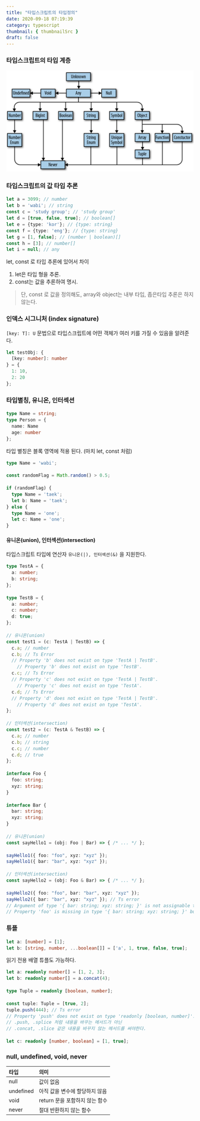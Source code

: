 ```yaml
---
title: "타입스크립트의 타입정의"
date: 2020-09-18 07:19:39
category: typescript
thumbnail: { thumbnailSrc }
draft: false
---
```


### 타입스크립트의 타입 계층
![](./images/type-hierarchy.png)

### 타입스크립트의 값 타입 추론

```typescript
let a = 3099; // number
let b = 'wabi'; // string
const c = 'study group'; // 'study group'
let d = [true, false, true]; // boolean[]
let e = {type: 'kor'}; // {type: string}
const f = {type: 'eng'}; // {type: string}
let g = [1, false]; // (number | boolean)[]
const h = [3]; // number[]
let i = null; // any
```
let, const 로 타입 추론에 있어서 차이
1. let은 타입 형을 추론.
2. const는 값을 추론하여 명시.

> 단, const 로 값을 정의해도, array와 object는 내부 타입, 좁은타입 추론은 하지 않는다.

### 인덱스 시그니처 (index signature)

`[key: T]: U` 문법으로 타입스크립트에 어떤 객체가 여러 키를 가질 수 있음을 알려준다.

```typescript
let testObj: {
  [key: number]: number
} = {
  1: 10,
  2: 20
};
```

### 타입별칭, 유니온, 인터섹션

```typescript
type Name = string;
type Person = {
  name: Name
  age: number
};
```

타입 별칭은 블록 영역에 적용 된다. (마치 let, const 처럼)

```typescript
type Name = 'wabi';

const randomFlag = Math.random() > 0.5;

if (randomFlag) {
  type Name = 'taek';
  let b: Name = 'taek';
} else {
  type Name = 'one';
  let c: Name = 'one';
}
```

#### 유니온(union), 인터섹션(intersection)

타입스크립트 타입에 연산자 `유니온(|), 인터섹션(&)` 을 지원한다.

```typescript
type TestA = {
  a: number;
  b: string;
};

type TestB = {
  a: number;
  c: number;
  d: true;
};

// 유니온(union)
const test1 = (c: TestA | TestB) => {
  c.a; // number
  c.b; // Ts Error
  // Property 'b' does not exist on type 'TestA | TestB'.
    // Property 'b' does not exist on type 'TestB'.
  c.c; // Ts Error
  // Property 'c' does not exist on type 'TestA | TestB'.
    // Property 'c' does not exist on type 'TestA'.
  c.d; // Ts Error
  // Property 'd' does not exist on type 'TestA | TestB'.
    // Property 'd' does not exist on type 'TestA'.
};

// 인터섹션(intersection)
const test2 = (c: TestA & TestB) => {
  c.a; // number
  c.b; // string
  c.c; // number
  c.d; // true
};

interface Foo {
  foo: string;
  xyz: string;
}

interface Bar {
  bar: string;
  xyz: string;
}

// 유니온(union)
const sayHello1 = (obj: Foo | Bar) => { /* ... */ };

sayHello1({ foo: "foo", xyz: "xyz" });
sayHello1({ bar: "bar", xyz: "xyz" });

// 인터섹션(intersection)
const sayHello2 = (obj: Foo & Bar) => { /* ... */ };

sayHello2({ foo: "foo", bar: "bar", xyz: "xyz" });
sayHello2({ bar: "bar", xyz: "xyz" }); // Ts error
// Argument of type '{ bar: string; xyz: string; }' is not assignable to parameter of type 'Foo & Bar'.
// Property 'foo' is missing in type '{ bar: string; xyz: string; }' but required in type 'Foo'.
```

### 튜플

```typescript
let a: [number] = [1];
let b: [string, number, ...boolean[]] = ['a', 1, true, false, true];
```

읽기 전용 배열 튜플도 가능하다.

```typescript
let a: readonly number[] = [1, 2, 3];
let b: readonly number[] = a.concat(4);

type Tuple = readonly [boolean, number];

const tuple: Tuple = [true, 2];
tuple.push(444); // Ts error
// Property 'push' does not exist on type 'readonly [boolean, number]'.
// .push, .splice 처럼 내용을 바꾸는 메서드가 아닌
// .concat, .slice 같은 내용을 바꾸지 않는 메서드를 써야한다.

let c: readonly [number, boolean] = [1, true];
```

### null, undefined, void, never

|타입|의미|
|:--|:--|
|null|값이 없음|
|undefined|아직 값을 변수에 할당하지 않음|
|void|return 문을 포함하지 않는 함수|
|never|절대 반환하지 않는 함수|
